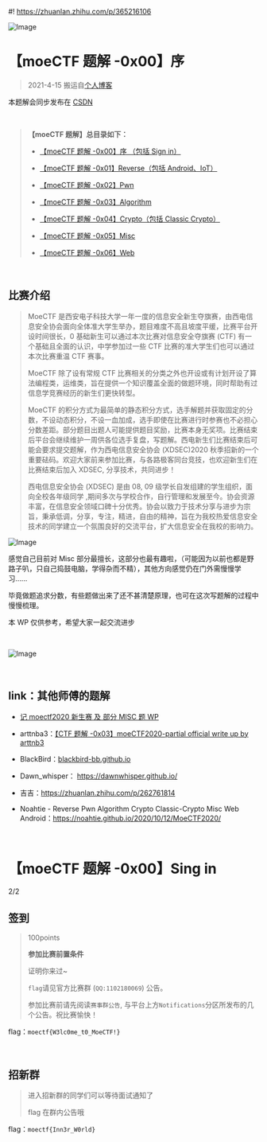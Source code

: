 #! https://zhuanlan.zhihu.com/p/365216106

![Image](https://pic4.zhimg.com/80/v2-bcf84dce43a19c3529a6d71b04f0c3ae.png)

# 【moeCTF 题解 -0x00】序

> 2021-4-15 搬运自[个人博客](framist.github.io)

本题解会同步发布在 [CSDN](https://blog.csdn.net/weixin_47102975)

<br/>

> **【moeCTF 题解】总目录如下：**
>
> * [【moeCTF 题解 -0x00】序				（包括 Sign in）](https://framist.github.io/2020/10/09/%E3%80%90moeCTF%E9%A2%98%E8%A7%A3-0x00%E3%80%91%E5%BA%8F/)
>
> * [【moeCTF 题解 -0x01】Reverse（包括 Android、IoT）](https://framist.github.io/2020/10/09/%E3%80%90moeCTF%E9%A2%98%E8%A7%A3-0x01%E3%80%91Reverse/)
> * [【moeCTF 题解 -0x02】Pwn](https://framist.github.io/2020/10/09/%E3%80%90moeCTF%E9%A2%98%E8%A7%A3-0x02%E3%80%91Pwn/)
> * [【moeCTF 题解 -0x03】Algorithm](https://framist.github.io/2020/10/12/%E3%80%90moeCTF%E9%A2%98%E8%A7%A3-0x03%E3%80%91Algorithm/)
> * [【moeCTF 题解 -0x04】Crypto（包括 Classic Crypto）](https://framist.github.io/2020/10/12/%E3%80%90moeCTF%E9%A2%98%E8%A7%A3-0x04%E3%80%91Crypto/)
> * [【moeCTF 题解 -0x05】Misc](https://framist.github.io/2020/10/15/%E3%80%90moeCTF%E9%A2%98%E8%A7%A3-0x05%E3%80%91Misc/)
> * [【moeCTF 题解 -0x06】Web](https://framist.github.io/2020/10/25/%E3%80%90moeCTF%E9%A2%98%E8%A7%A3-0x06%E3%80%91Web/)

<br/>




## 比赛介绍

> MoeCTF 是西安电子科技大学一年一度的信息安全新生夺旗赛，由西电信息安全协会面向全体准大学生举办，题目难度不高且坡度平缓，比赛平台开设时间很长，0 基础新生可以通过本次比赛对信息安全夺旗赛 (CTF) 有一个基础且全面的认识，中学参加过一些 CTF 比赛的准大学生们也可以通过本次比赛重温 CTF 赛事。
>
> MoeCTF 除了设有常规 CTF 比赛相关的分类之外也开设或有计划开设了算法编程类，运维类，旨在提供一个知识覆盖全面的做题环境，同时帮助有过信息学竞赛经历的新生们更快转型。
>
> MoeCTF 的积分方式为最简单的静态积分方式，选手解题并获取固定的分数，不设动态积分，不设一血加成，选手即使在比赛进行时参赛也不必担心分数差距。部分题目出题人可能提供题目奖励，比赛本身无奖项。比赛结束后平台会继续维护一周供各位选手复盘，写题解。西电新生们比赛结束后可能会要求提交题解，作为西电信息安全协会 (XDSEC)2020 秋季招新的一个重要砝码。欢迎大家前来参加比赛，与各路极客同台竞技，也欢迎新生们在比赛结束后加入 XDSEC, 分享技术，共同进步！
>
> 西电信息安全协会 (XDSEC) 是由 08, 09 级学长自发组建的学生组织，面向全校各年级同学 ,期间多次与学校合作，自行管理和发展至今。协会资源丰富，在信息安全领域口碑十分优秀。协会以致力于技术分享与进步为宗旨，秉承低调，分享，专注，精进，自由的精神，旨在为我校热爱信息安全技术的同学建立一个氛围良好的交流平台，扩大信息安全在我校的影响力。

<!--more-->




![Image](https://pic4.zhimg.com/80/v2-7478a4cdbcbcfd49fda441575a3fd1a2.png)




感觉自己目前对 Misc 部分最擅长，这部分也最有趣啦，（可能因为以前也都是野路子叭，只自己捣鼓电脑，学得杂而不精），其他方向感觉仍在门外需慢慢学习……

毕竟做题追求分数，有些题做出来了还不甚清楚原理，也可在这次写题解的过程中慢慢梳理。

本 WP 仅供参考，希望大家一起交流进步

<br/>

![Image](https://pic4.zhimg.com/80/v2-82ce53c0ca78734178a3664315f3c869.png)

<br/>

## link：其他师傅的题解

* [记 moectf2020 新生赛 及 部分 MISC 题 WP](https://blog.csdn.net/qq_45819626/article/details/108961826)

* arttnba3：[【CTF 题解 -0x03】moeCTF2020-partial official write up by arttnb3](https://arttnba3.cn/2020/09/07/%E3%80%90CTF%E9%A2%98%E8%A7%A3-0x03%E3%80%91moeCTF2020-write-up-by-arttnb3/#more)

* BlackBird：[blackbird-bb.github.io](https://blackbird-bb.github.io/)

* Dawn_whisper： https://dawnwhisper.github.io/

* 吉吉：https://zhuanlan.zhihu.com/p/262761814

* Noahtie - Reverse Pwn Algorithm Crypto Classic-Crypto Misc Web Android：https://noahtie.github.io/2020/10/12/MoeCTF2020/


<br/>

# 【moeCTF 题解 -0x00】Sing in

2/2

## 签到

> 100points
>
> **参加比赛前置条件** 						 					
>
> 证明你来过~ 
>
> `flag`请见官方比赛群 (`QQ:1102180069`) 公告。
>
> 参加比赛前请先阅读`赛事群公告`, 与平台上方`Notifications`分区所发布的几个公告。祝比赛愉快！

flag：`moectf{W3lc0me_t0_MoeCTF!}`



<br/>

## 招新群

> 进入招新群的同学们可以等待面试通知了
>
>  flag 在群内公告哦 

flag：`moectf{Inn3r_W0rld}`